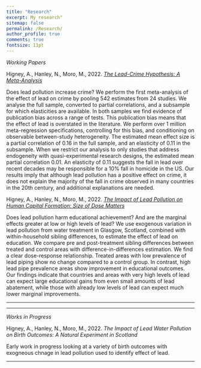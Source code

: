 ```yaml
---
title: "Research"
excerpt: My research"
sitemap: false
permalink: /Research/
author_profile: true
comments: true
fontsize: 11pt
---
```


<p><em>Working Papers</em></p>

Higney, A., Hanley, N., Moro, M., 2022. <em> <a href="/home/assets/images/LeadCrimeMetaAnalysis_20220110.pdf">The Lead-Crime Hypothesis: A Meta-Analysis</a> </em>


Does lead pollution increase crime? We perform the first meta-analysis of the effect of lead on crime by pooling 542 estimates from 24 studies. We analyse the full sample, converted to partial correlations, and a subsample for which elasticities are available. In both samples we find evidence of publication bias across a range of tests. This publication bias means that the effect of lead is overstated in the literature. We perform over 1 million meta-regression specifications, controlling for this bias, and conditioning on observable between-study heterogeneity. The estimated mean effect size is a partial correlation of 0.16 in the full sample, and an elasticity of 0.11 in the subsample. When we restrict our analysis to only studies that address endogeneity with quasi-experimental research designs, the estimated mean partial correlation 0.01. An elasticity of 0.11 suggests the fall in lead over recent decades may be responsible for a 10% fall in homicide in the US. Our results imply that although lead pollution has a positive effect on crime, it does not explain the majority of the fall in crime observed in many countries in the 20th century, and additional explanations are needed.


Higney, A., Hanley, N., Moro, M., 2022.<em> <a href="home/assets/images/leadEducation20220129.pdf">The Impact of Lead Pollution on Human Capital Formation: Size of Dose Matters</a> </em>

Does lead pollution harm educational achievement? And are the marginal effects greater at low or high levels of lead? We use exogenous variation in lead pollution from water treatment in Glasgow, Scotland, combined with within-household sibling differences, to estimate the effect of lead on education. We compare pre and post-treatment sibling differences between treated and control areas with difference-in-differences estimation. We find a clear dose-response relationship. Treated areas with low prevalence of lead piping show no change compared to a control group. In contrast, high lead pipe prevalence areas show improvement in educational outcomes. Our findings indicate that countries and areas with very high levels of lead can expect large educational gains from even small amounts of lead abatement, while those with already low levels of lead can expect much lower marginal improvements.

---

<hr>
<p><em>Works in Progress</em></p>

Higney, A., Hanley, N., Moro, M., 2022. <em>The Impact of Lead Water Pollution on Birth Outcomes: A Natural Experiment in Scotland</em>


Early work in progress looking at a variety of birth outcomes with exogneous chnage in lead pollution used to identify effect of lead. 

<hr>
